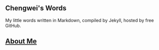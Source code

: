 ## Chengwei's Words

My little words written in Markdown, compiled by Jekyll, hosted by free GitHub.

## [About Me](http://www.chengweiyang.cn/about/)
